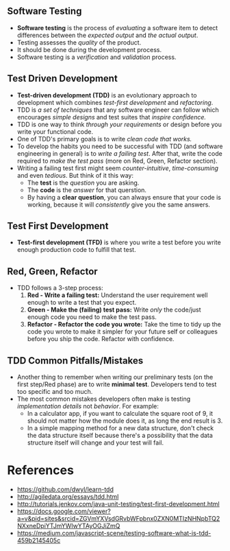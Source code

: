 ## Software Testing

- **Software testing** is the process of _evaluating_ a software item to detect differences between the _expected output_ and _the actual output_.
- Testing assesses the _quality_ of the product.
- It should be done during the development process.
- Software testing is a _verification_ and _validation_ process.

## Test Driven Development

- **Test-driven development (TDD)** is an evolutionary approach to development which combines _test-first development_ and _refactoring_.
- TDD is _a set of techniques_ that any software engineer can follow which encourages _simple designs_ and test suites that _inspire confidence._
- TDD is one way to think _through your requirements_ or design before you write your functional code.
- One of TDD's primary goals is to write _clean code that works._
- To develop the habits you need to be successful with TDD (and software engineering in general) is to _write a failing test_. After that, write the code required to _make the test pass_ (more on Red, Green, Refactor section).
- Writing a failing test first might seem _counter-intuitive_, _time-consuming_ and even _tedious_. But think of it this way:
  - The **test** is the _question_ you are asking.
  - The **code** is the _answer_ for that querstion.
  - By having a **clear question**, you can always ensure that your code is working, because it will _consistently_ give you the same answers.

## Test First Development

- **Test-first development (TFD)** is where you write a test before you write enough production code to fulfill that test.

## Red, Green, Refactor

- TDD follows a 3-step process:
  1.  **Red - Write a failing test:** Understand the user requirement well enough to write a test that you expect.
  2.  **Green - Make the (failing) test pass:** Write _only_ the code/just enough code you need to make the test pass.
  3.  **Refactor - Refactor the code you wrote:** Take the time to tidy up the code you wrote to make it simpler for your future self or colleagues before you ship the code. Refactor with confidence.

## TDD Common Pitfalls/Mistakes

- Another thing to remember when writing our preliminary tests (on the first step/Red phase) are to write **minimal test**. Developers tend to test too specific and too much.
- The most common mistakes developers often make is testing _implementation details_ not _behavior_. For example:
  - In a calculator app, if you want to calculate the square root of 9, it should not matter how the module does it, as long the end result is 3.
  - In a simple mapping method for a new data structure, don't check the data structure itself because there's a possibility that the data structure itself will change and your test will fail.

# References

- https://github.com/dwyl/learn-tdd
- http://agiledata.org/essays/tdd.html
- http://tutorials.jenkov.com/java-unit-testing/test-first-development.html
- https://docs.google.com/viewer?a=v&pid=sites&srcid=ZGVmYXVsdGRvbWFpbnx0ZXN0MTIzNHNpbTQ2NXxneDpiYTJmYWIwYTAyOGJiZmQ
- https://medium.com/javascript-scene/testing-software-what-is-tdd-459b2145405c
